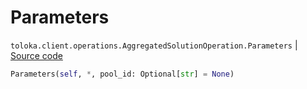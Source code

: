 # Parameters
`toloka.client.operations.AggregatedSolutionOperation.Parameters` | [Source code](https://github.com/Toloka/toloka-kit/blob/v1.2.1/src/client/operations.py#L376)

```python
Parameters(self, *, pool_id: Optional[str] = None)
```

